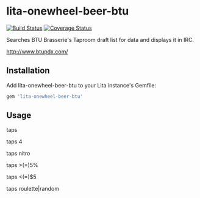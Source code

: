 # lita-onewheel-beer-btu

[![Build Status](https://travis-ci.org/onewheelskyward/lita-onewheel-beer-btu.png?branch=master)](https://travis-ci.org/onewheelskyward/lita-onewheel-beer-btu)
[![Coverage Status](https://coveralls.io/repos/onewheelskyward/lita-onewheel-beer-btu/badge.png)](https://coveralls.io/r/onewheelskyward/lita-onewheel-beer-btu)

Searches BTU Brasserie's Taproom draft list for data and displays it in IRC.

http://www.btupdx.com/

## Installation

Add lita-onewheel-beer-btu to your Lita instance's Gemfile:

``` ruby
gem 'lita-onewheel-beer-btu'
```

## Usage

taps

taps 4

taps nitro

taps >(=)5%

taps <(=)$5

taps roulette|random

